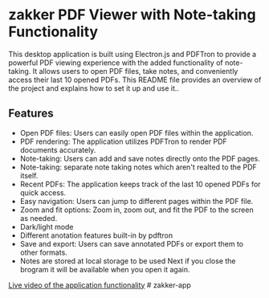 # zakker PDF Viewer with Note-taking Functionality

This desktop application is built using Electron.js and PDFTron to provide a powerful PDF viewing experience with the added functionality of note-taking. It allows users to open PDF files, take notes, and conveniently access their last 10 opened PDFs. This README file provides an overview of the project and explains how to set it up and use it..

## Features

- Open PDF files: Users can easily open PDF files within the application.
- PDF rendering: The application utilizes PDFTron to render PDF documents accurately.
- Note-taking: Users can add and save notes directly onto the PDF pages.
- Note-taking: separate note taking notes which aren't realted to the PDF itself.
- Recent PDFs: The application keeps track of the last 10 opened PDFs for quick access.
- Easy navigation: Users can jump to different pages within the PDF file.
- Zoom and fit options: Zoom in, zoom out, and fit the PDF to the screen as needed.
- Dark/light mode
- Different anotation features built-in by pdftron
- Save and export: Users can save annotated PDFs or export them to other formats.
- Notes are stored at local storage to be used Next if you close the brogram it will be available when you open it again.

[Live video of the application functionality](https://drive.google.com/file/d/1uD5uUNbHhXmILIKwUlE1vfuj6QdArbgV/view?usp=sharing)
#   z a k k e r - a p p  
 